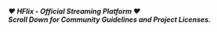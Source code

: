 ***❤ HFlix - Official Streaming Platform ❤***<br />
***Scroll Down for Community Guidelines and Project Licenses.***
